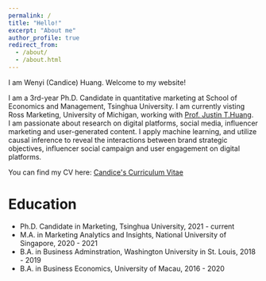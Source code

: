 ```yaml
---
permalink: /
title: "Hello!"
excerpt: "About me"
author_profile: true
redirect_from: 
  - /about/
  - /about.html
---
```


I am Wenyi (Candice) Huang. Welcome to my website!

I am a 3rd-year Ph.D. Candidate in quantitative marketing at School of Economics and Management, Tsinghua University. I am currently visting Ross Marketing, University of Michigan, working with [Prof. Justin T.Huang](https://www.justinthuang.com/).
​
I am passionate about research on digital platforms, social media, influencer marketing and user-generated content. I apply machine learning, and utilize causal inference to reveal the interactions between brand strategic objectives, influencer social campaign and user engagement on digital platforms.

You can find my CV here: [Candice's Curriculum Vitae](assets/Curriculum_Vitae.pdf)

Education
======
- Ph.D. Candidate in Marketing, Tsinghua University, 2021 - current
- M.A. in Marketing Analytics and Insights, National University of Singapore, 2020 - 2021
- B.A. in Business Adminstration, Washington University in St. Louis, 2018 - 2019
- B.A. in Business Economics, University of Macau, 2016 - 2020
